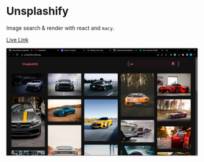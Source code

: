 # Unsplashify

Image search & render with react and `macy`.

[Live Link](https://unsplashify.netlify.app/)

![Sample Unsplashify Screenshot](public/unsplashify.png)

